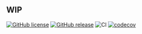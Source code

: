 ## WIP

[![GitHub license](https://img.shields.io/github/license/Helkaris/FinnCore.svg)](https://github.com/Helkaris/FinnCore/blob/master/LICENSE)
 [![GitHub release](https://img.shields.io/github/release/Helkaris/FinnCore.svg)](https://GitHub.com/Helkaris/FinnCore/releases/) ![CI](https://github.com/Helkaris/FinnCore/workflows/CI/badge.svg?branch=master) [![codecov](https://codecov.io/gh/Helkaris/FinnCore/branch/master/graph/badge.svg)](https://codecov.io/gh/Helkaris/FinnCore)
